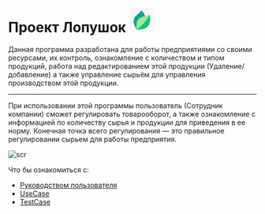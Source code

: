 # Проект Лопушок <img src="https://raw.githubusercontent.com/Raksim/layout-/master/app/WindowsFormsApp1/%D0%9B%D0%BE%D0%BF%D1%83%D1%88%D0%BE%D0%BA.png" width="50" />
Данная программа разработана для работы предприятиями со своими ресурсами, их контроль, ознакомление с количеством и типом продукций, работа над редактированием этой продукции (Удаление/добавление) а также управление сырьём для управления производством этой продукции.
***
При использовании этой программы пользователь (Сотрудник компании) сможет регулировать товарооборот, а также ознакомление с информацией по количеству сырья и продукции для приведения в ее норму. Конечная точка всего регулирования — это правильное регулировании сырьем для работы предприятия.

![scr](https://lh3.googleusercontent.com/drive-viewer/AJc5JmR096QAUvaHR3_UfmJEPGB8YWSttXN4yXiQykugb9VtmFrGhekMZ0YjVbq-jvUECsIapf7KQ2s=w1366-h696)

Что бы ознакомиться с:
- [Руководством пользователя](https://github.com/Raksim/layout-/blob/master/%D0%A0%D1%83%D0%BA%D0%BE%D0%B2%D0%BE%D0%B4%D1%81%D1%82%D0%B2%D0%BE%20%D0%BF%D0%BE%D0%BB%D1%8C%D0%B7%D0%BE%D0%B2%D0%B0%D1%82%D0%B5%D0%BB%D1%8F.pdf)
- [UseCase](https://github.com/Raksim/layout-/blob/master/UseCase.pdf)
- [TestCase](https://github.com/Raksim/layout-/blob/master/TestCase.xlsx)